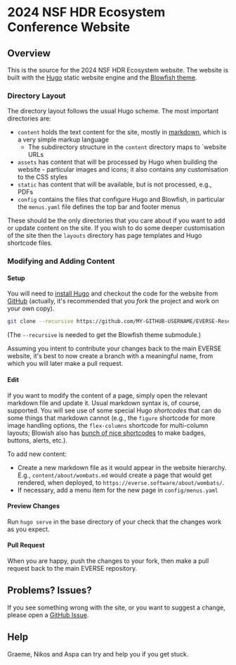 # 2024 NSF HDR Ecosystem Conference Website

## Overview

This is the source for the 2024 NSF HDR Ecosystem website. The website is built with the [Hugo](https://gohugo.io) static website engine and the [Blowfish theme](https://blowfish.page).

### Directory Layout

The directory layout follows the usual Hugo scheme. The most important directories are:

- `content` holds the text content for the site, mostly in [markdown](https://en.wikipedia.org/wiki/Markdown), which is a very simple markup language
  - The subdirectory structure in the `content` directory maps to ´website URLs
- `assets` has content that will be processed by Hugo when building the website - particular images and icons; it also contains any customisation to the CSS styles
- `static` has content that will be available, but is not processed, e.g., PDFs
- `config` contains the files that configure Hugo and Blowfish, in particular the `menus.yaml` file defines the top bar and footer menus

These should be the only directories that you care about if you want to add or update content on the site. If you wish to do some deeper customisation of the site then the `layouts` directory has page templates and Hugo shortcode files.

### Modifying and Adding Content

#### Setup

You will need to [install Hugo](https://gohugo.io/installation/) and checkout the code for the website from [GitHub](https://github.com/EVERSE-ResearchSoftware/EVERSE-ResearchSoftware.github.io) (actually, it's recommended that you *fork* the project and work on your own copy).

```sh
git clone --recursive https://github.com/MY-GITHUB-USERNAME/EVERSE-ResearchSoftware.github.io 
```

(The `--recursive` is needed to get the Blowfish theme submodule.)

Assuming you intent to contribute your changes back to the main EVERSE website, it's best to now create a branch with a meaningful name, from which you will later make a pull request.

#### Edit

If you want to modify the content of a page, simply open the relevant markdown file and update it. Usual markdown syntax is, of course, supported. You will see use of some special Hugo *shortcodes* that can do some things that markdown cannot (e.g., the `figure` shortcode for more image handling options, the `flex-columns` shortcode for multi-column layouts; Blowish also has [bunch of nice shortcodes](https://blowfish.page/docs/shortcodes/) to make badges, buttons, alerts, etc.).

To add new content:

- Create a new markdown file as it would appear in the website hierarchy. E.g., `content/about/wombats.md` would create a page that would get rendered, when deployed, to `https://everse.software/about/wombats/`.
- If necessary, add a menu item for the new page in `config/menus.yaml`

#### Preview Changes

Run `hugo serve` in the base directory of your check that the changes work as you expect.

#### Pull Request

When you are happy, push the changes to your fork, then make a pull request back to the main EVERSE repository.

## Problems? Issues?

If you see something wrong with the site, or you want to suggest a change, please open a [GitHub Issue](https://github.com/EVERSE-ResearchSoftware/EVERSE-ResearchSoftware.github.io/issues/new).

## Help

Graeme, Nikos and Aspa can try and help you if you get stuck.
